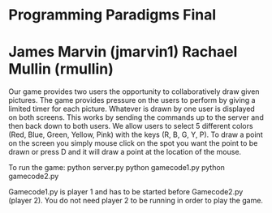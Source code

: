 # Programming Paradigms Final
# James Marvin (jmarvin1) Rachael Mullin (rmullin)
Our game provides two users the opportunity to collaboratively draw given pictures. The game provides pressure on the users to perform by giving a limited timer for each picture. Whatever is drawn by one user is displayed on both screens. This works by sending the commands up to the server and then back down to both users. We allow users to select 5 different colors (Red, Blue, Green, Yellow, Pink) with the keys (R, B, G, Y, P). To draw a point on the screen you simply mouse click on the spot you want the point to be drawn or press D and it will draw a point at the location of the mouse. 

To run the game:
    python server.py
    python gamecode1.py
    python gamecode2.py

Gamecode1.py is player 1 and has to be started before Gamecode2.py (player 2). You do not need player 2 to be running in order to play the game. 
